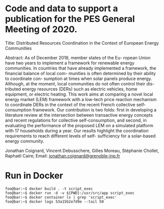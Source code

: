 # Code and data to support a publication for the PES General Meeting of 2020.
Title: Distributed Resources Coordination in the Context of European Energy Communities

Abstract: As of December 2018, member states of the Eu- ropean Union have two years to implement a framework for renewable energy communities. In countries that have already implemented a framework, the financial balance of local com- munities is often determined by their ability to coordinate con- sumption at times when solar panels produce energy. Although, at the moment, local communities do not often control their dis- tributed energy resources (DERs) such as electric vehicles, home equipment, or electric heating. This work aims at comparing a novel local energy market (LEM) framework with a low-tech price reaction mechanism to coordinate DERs in the context of the recent French collective self-consumption framework. Our contribution is two folds: first in developing a literature review at the intersection between transactive energy concepts and recent regulations for collective self-consumption, and second, in evaluating the performance of the proposed LEM on a simulated platform with 17 households during a year. Our results highlight the coordination requirements to reach different levels of self- sufficiency for a solar-based energy community.

Jonathan Coignard, Vincent Debusschere, Gilles Moreau, Stéphanie Chollet, Raphaël Caire; Email: jonathan.coignard@grenoble-inp.fr

# Run in Docker
```console
foo@bar:~$ docker build . -t script_exec
foo@bar:~$ docker run -d -v ${PWD}:/usr/src/app script_exec
foo@bar:~$ docker container ls | grep 'script_exec'
foo@bar:~$ docker logs 53a15b2e7d9e --tail 50
```
